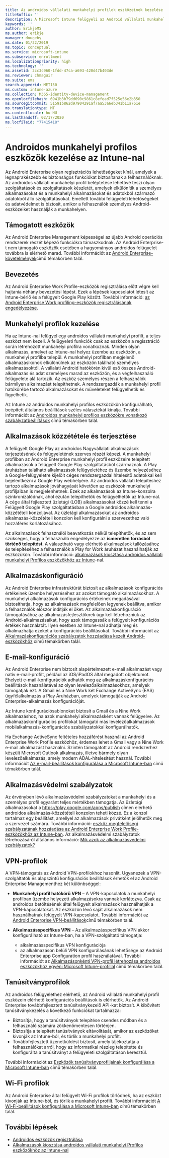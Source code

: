 ```yaml
---
title: Az androidos vállalati munkahelyi profilok eszközeinek kezelése Microsoft Intune
titleSuffix: ''
description: A Microsoft Intune felügyeli az Android vállalati munkahelyi profilok eszközeit, így további felügyeleti lehetőségeket és adatvédelmet biztosíthat, amikor a felhasználók személyes Android-eszközeiket használják a munkahelyen.
keywords: ''
author: ErikjeMS
ms.author: erikje
manager: dougeby
ms.date: 01/22/2019
ms.topic: conceptual
ms.service: microsoft-intune
ms.subservice: enrollment
ms.localizationpriority: high
ms.technology: ''
ms.assetid: 2cc3c960-1fdd-47ca-a693-420d47b403de
ms.reviewer: chmaguir
ms.suite: ems
search.appverid: MET150
ms.custom: intune-azure
ms.collection: M365-identity-device-management
ms.openlocfilehash: 6941b3b79dd690c9861c8efead7f525e56e2b350
ms.sourcegitcommit: 51591b862d97904291af7aa53a6eb341b11a761e
ms.translationtype: MT
ms.contentlocale: hu-HU
ms.lasthandoff: 02/17/2020
ms.locfileid: "77415418"
---
```

# <a name="manage-android-work-profile-devices-with-intune"></a>Androidos munkahelyi profilos eszközök kezelése az Intune-nal

Az Android Enterprise olyan regisztrációs lehetőségeket kínál, amelyek a legnaprakészebb és biztonságos funkciókat biztosítanak a felhasználóknak. Az androidos vállalati munkahelyi profil beléptetése lehetővé teszi olyan szolgáltatások és szolgáltatások készletét, amelyek elkülönítik a személyes alkalmazásokat és a munkahelyi alkalmazásokat és adatokból származó adatokból álló szolgáltatásokat. Emellett további felügyeleti lehetőségeket és adatvédelmet is biztosít, amikor a felhasználók személyes Android-eszközeiket használják a munkahelyen. 

## <a name="supported-devices"></a>Támogatott eszközök

Az Android Enterprise Management képességei az újabb Android operációs rendszerek részét képező funkciókra támaszkodnak. Az Android Enterprise-t nem támogató eszközök esetében a hagyományos androidos felügyelet továbbra is elérhető marad. További információt az [Android Enterprise-követelmények](https://support.google.com/work/android/answer/6174145?hl=en&ref_topic=6151012)című témakörben talál.

## <a name="onboarding"></a>Bevezetés

Az Android Enterprise Work Profile-eszközök regisztrálása előtt végre kell hajtania néhány bevezetési lépést. Ezek a lépések kapcsolatot létesít az Intune-bérlő és a felügyelt Google Play között. További információ: [az Android Enterprise Work profiling-eszközök regisztrálásának engedélyezése](android-work-profile-enroll.md).

## <a name="work-profile-management"></a>Munkahelyi profilok kezelése

Ha az Intune-nal felügyel egy androidos vállalati munkahelyi profilt, a teljes eszközt nem kezeli. A felügyeleti funkciók csak az eszközön a regisztráció során létrehozott munkahelyi profilra vonatkoznak. Minden olyan alkalmazás, amelyet az Intune-nal helyez üzembe az eszközön, a munkahelyi profilba települ. A munkahelyi profilban megjelenő alkalmazásikonok elkülönülnek az eszközön található személyes alkalmazásoktól. A vállalati Android hatókörén kívül eső összes Android-alkalmazás és adat személyes marad az eszközön, és a végfelhasználó felügyelete alá tartozik. Az eszköz személyes részén a felhasználók bármilyen alkalmazást telepíthetnek. A rendszergazdák a munkahelyi profil hatókörébe tartozó alkalmazásokat és műveleteket felügyelhetik és figyelhetik.

Az Intune az androidos munkahelyi profilos eszközökön konfigurálható, beépített általános beállítások széles választékát kínálja. További információt az [Androidos munkahelyi profilos eszközökre vonatkozó szabályzatbeállítások](../protect/compliance-policy-create-android-for-work.md) című témakörben talál.

## <a name="app-publishing-and-distribution"></a>Alkalmazások közzététele és terjesztése

A felügyelt Google Play az androidos Nagyvállalati alkalmazások terjesztésének és felügyeletének szerves részét képezi. A munkahelyi profilban az Android Enterprise munkahelyi profil eszközeire telepített alkalmazások a felügyelt Google Play szolgáltatásból származnak. A Play áruházban található alkalmazások felügyeletéhez és üzembe helyezéséhez a Google-felügyeletre kijelölt céges rendszergazdai hitelesítő adatokkal kell bejelentkezni a Google Play webhelyére. Az androidos vállalati telepítéshez tartozó alkalmazások jóváhagyását követően az eszközök munkahelyi profiljaiban is megjelenhetnek. Ezek az alkalmazások az Intune-konzolra szinkronizálódnak, ahol ezután telepíthetők és felügyelhetők az Intune-nal. A cége által fejlesztett üzletági (LOB) alkalmazásokat közzé kell tenni a Felügyelt Google Play szolgáltatásban a Google androidos alkalmazás-közzétételi konzoljával. Az üzletági alkalmazásokat az androidos alkalmazás-közzétételi konzolon kell konfigurálni a szervezethez való hozzáférés korlátozásához.

Az alkalmazások felhasználói beavatkozás nélkül telepíthetők, és az sem szükséges, hogy a felhasználó engedélyezze az **ismeretlen forrásból történő telepítést**. A választható vagy elérhető alkalmazások tallózásához és telepítéséhez a felhasználók a Play for Work áruházat használhatják az eszközükön. További információ: [alkalmazások kiosztása androidos vállalati munkahelyi Profilos eszközökhöz az Intune](../apps/apps-add-android-for-work.md)-nal.

## <a name="app-configuration"></a>Alkalmazáskonfiguráció

Az Android Enterprise infrastruktúrát biztosít az alkalmazások konfigurációs értékeinek üzembe helyezéséhez az azokat támogató alkalmazásokhoz. A munkahelyi alkalmazások konfigurációs értékeinek megadásával biztosíthatja, hogy az alkalmazások megfelelően legyenek beállítva, amikor a felhasználók először indítják el őket. Az alkalmazáskonfiguráció támogatásához az alkalmazásfejlesztőknek úgy kell létrehozniuk az Android-alkalmazásaikat, hogy azok támogassák a felügyelt konfigurációs értékek használatát. Ilyen esetben az Intune-nal adhatja meg és alkalmazhatja ezeket a konfigurációs beállításokat. További információt az [Alkalmazáskonfigurációs szabályzatok hozzáadása kezelt Android-eszközökhöz](../apps/app-configuration-policies-use-android.md) című témakörben talál.

## <a name="email-configuration"></a>E-mail-konfiguráció

Az Android Enterprise nem biztosít alapértelmezett e-mail alkalmazást vagy natív e-mail-profilt, például az iOS/iPadOS által megadott objektumot. Ehelyett e-mail-konfigurációk adhatók meg az alkalmazáskonfigurációs beállítások használatával az olyan levelezőalkalmazásokhoz, amelyek támogatják ezt. A Gmail és a Nine Work két Exchange ActiveSync (EAS) ügyfélalkalmazás a Play Áruházban, amelyek támogatják az Android Enterprise-alkalmazás konfigurációját.

Az Intune konfigurációsablonokat biztosít a Gmail és a Nine Work alkalmazáshoz, ha azok munkahelyi alkalmazásként vannak felügyelve. Az alkalmazáskonfigurációs profilokat támogató más levelezőalkalmazások mobilalkalmazás-konfigurációs szabályzatokkal konfigurálhatók.

Ha Exchange ActiveSync feltételes hozzáférést használ az Android Enterprise Work Profile eszközhöz, érdemes lehet a Gmail vagy a Nine Work e-mail alkalmazást használni. Szintén támogatott az Android rendszerhez készült Microsoft Outlook alkalmazás, illetve bármely olyan levelezőalkalmazás, amely modern ADAL-hitelesítést használ. További információt [Az e-mail-beállítások konfigurálása a Microsoft Intune-ban](../configuration/email-settings-configure.md) című témakörben talál.

## <a name="app-protection-policies"></a>Alkalmazásvédelmi szabályzatok

Az érvényben lévő alkalmazásvédelmi szabályzatokat a munkahelyi és a személyes profil egyaránt teljes mértékben támogatja. Az üzletági alkalmazásokat a https://play.google.com/apps/publish címen elérhető androidos alkalmazás-közzétételi konzolon teheti közzé. Ez a konzol tartalmaz egy beállítást, amellyel az alkalmazások privátként jelölhetők meg a szervezet számára. További információ: [eszköz megfelelőségi szabályzatának hozzáadása az Android Enterprise Work Profile-eszközökhöz az Intune-ban](../protect/compliance-policy-create-android-for-work.md). Az alkalmazásvédelmi szabályzatok létrehozásáról általános információ: [Mik azok az alkalmazásvédelmi szabályzatok?](../apps/app-protection-policy.md)

## <a name="vpn-profiles"></a>VPN-profilok

A VPN-támogatás az Android VPN-profilokhoz hasonlít. Ugyanezek a VPN-szolgáltatók és alapszintű konfigurációs beállítások érhetők el az Android Enterprise Managementhez két különbséggel:

- **Munkahelyi profil hatókörű VPN** – A VPN-kapcsolatok a munkahelyi profilban üzembe helyezett alkalmazásokra vannak korlátozva. Csak az androidos betöltésének által felügyelt alkalmazások használhatják a VPN-kapcsolatokat. Az eszközön lévő saját alkalmazások nem használhatnak felügyelt VPN-kapcsolatot. További információt az [Android Enterprise VPN-beállítások](../configuration/vpn-settings-android-enterprise.md)című témakörben talál.

- **Alkalmazásspecifikus VPN** – Az alkalmazásspecifikus VPN akkor konfigurálható az Intune-ban, ha a VPN-szolgáltató támogatja:
  - alkalmazásspecifikus VPN konfigurációja
  - az alkalmazáson belüli VPN konfigurálásának lehetősége az Android Enterprise app Configuration profil használatával.
  További információt az [Alkalmazásonkénti VPN-profil létrehozása androidos eszközökhöz egyéni Microsoft Intune-profillal](../configuration/android-pulse-secure-per-app-vpn.md) című témakörben talál.

## <a name="certificate-profiles"></a>Tanúsítványprofilok

Az androidos felügyelethez elérhető, az Android vállalati munkahelyi profil eszközein elérhető konfigurációs beállítások is elérhetők. Az Android Enterprise továbbfejlesztett tanúsítványkezelő API-kat biztosít. A kibővített tanúsítványkezelés a következő funkciókat tartalmazza:

- Biztosítja, hogy a tanúsítványok telepítése csendes módban és a felhasználó számára zökkenőmentesen történjen.
- Biztosítja a telepített tanúsítványok eltávolítását, amikor az eszközöket kivonják az Intune-ból, és törlik a munkahelyi profilt.
- Továbbfejlesztett üzenetküldést biztosít, amely tájékoztatja a felhasználókat arról, hogy az informatikai részleg telepítette és konfigurálta a tanúsítványt a felügyeleti szolgáltatáson keresztül.

További információt az [Eszközök tanúsítványprofiljainak konfigurálása a Microsoft Intune-ban](../protect/certificates-configure.md) című témakörben talál.

## <a name="wi-fi-profiles"></a>Wi-Fi profilok

Az Android Enterprise által felügyelt Wi-Fi profilok törlődnek, ha az eszközt kivonják az Intune-ból, és törlik a munkahelyi profilt. További információt [A Wi-Fi-beállítások konfigurálása a Microsoft Intune-ban](../configuration/wi-fi-settings-configure.md) című témakörben talál.

## <a name="next-steps"></a>További lépések
- [Androidos eszközök regisztrálása](android-enroll.md)
- [Alkalmazások kiosztása androidos vállalati munkahelyi Profilos eszközökhöz az Intune-nal](../apps/apps-add-android-for-work.md)
